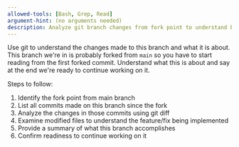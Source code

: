 ```yaml
---
allowed-tools: [Bash, Grep, Read]
argument-hint: (no arguments needed)
description: Analyze git branch changes from fork point to understand branch purpose
---
```


Use git to understand the changes made to this branch and what it is about. This branch we're in is probably forked from `main` so you have to start reading from the first forked commit. Understand what this is about and say at the end we're ready to continue working on it.

Steps to follow:
1. Identify the fork point from main branch
2. List all commits made on this branch since the fork
3. Analyze the changes in those commits using git diff
4. Examine modified files to understand the feature/fix being implemented
5. Provide a summary of what this branch accomplishes
6. Confirm readiness to continue working on it